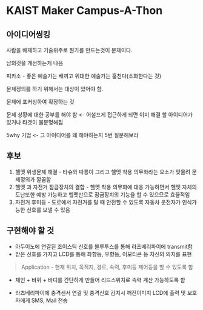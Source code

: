 # KAIST Maker Campus-A-Thon
## 아이디어씽킹
사람을 배제하고 기술위주로 뭔가를 만드는것이 문제이다.

남의것을 개선하는게 나음

피카소 - 좋은 예술가는 배끼고 위대한 예술가는 훔친다(소화한다는 것)

문제정의를 하기 위해서는 대상이 있어야 함.

문제에 포커싱하여 확장하는 것

문제 상황에 대한 공부를 해야 함 <- 어설프게 접근하게 되면 이미 해결 할 아이디어가 있거나 타겟이 불분명해짐

5why 기법 <- 그 아이디어를 왜 해야하는지 5번 질문해보라

## 후보
1. 헬멧 위생문제 해결 - 타슈와 따릉이 그리고 헬멧 착용 의무화라는 요소가 맞물려 문제정의가 깔끔함
2. 헬멧 과 자전거 잠금장치의 결합 - 헬멧 착용 의무화에 대응 가능하면서 헬멧 자체의 도난또한 예방 가능하고 헬멧만으로 잠금장치의 기능을 할 수 있으므로 효율적임
3. 자전거 후미등 - 도로에서 자전거를 탈 때 안전할 수 있도록 자동차 운전자가 인식가능한 신호를 보낼 수 있음 

## 구현해야 할 것
- 아두이노에 연결된 조이스틱 신호를 블루투스를 통해 라즈베리파이에 transmit함 
- 받은 신호를 가지고 LCD를 통해 좌향등, 우향등, 이모티콘 등 자신의 의지를 표현 
> Application - 현재 위치, 목적지, 경로, 속력, 후미등 제어등을 할 수 있도록 함
- 체인 + 바퀴 + 바디를 간단하게 만들어 리드스위치로 속력 계산 가능하도록 함

- 라즈베리파이에 충격센서 연결 및 충격신호 감지시 깨진이미지 LCD에 출력 및 보호자에게 SMS, Mail 전송 
